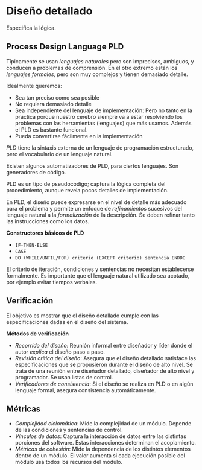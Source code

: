 # Diseño detallado

Especifica la lógica.

## Process Design Language PLD

Típicamente se usan _lenguajes naturales_ pero son imprecisos, ambiguos, y
conducen a problemas de comprensión. En el otro extremo están los
_lenguajes formales_, pero son muy complejos y tienen demasiado detalle.

Idealmente queremos:

- Sea tan preciso como sea posible
- No requiera demasiado detalle
- Sea independiente del lenguaje de implementación: Pero no tanto en la práctica porque nuestro cerebro siempre va a estar resolviendo los problemas con las herramientas (lenguajes) que más usamos. Además el PLD es bastante funcional.
- Pueda convertirse fácilmente en la implementación

_PLD_ tiene la sintaxis externa de un lenguaje de programación estructurado,
pero el vocabulario de un lenguaje natural.

Existen algunos automatizadores de PLD, para ciertos lenguajes. Son generadores
de código.

PLD es un tipo de pseudocódigo; captura la lógica completa del procedimiento,
aunque revela pocos detalles de implementación.

En PLD, el diseño puede expresarse en el nivel de detalle más adecuado para el
problema y permite un enfoque de _refinamientos_ sucesivos del lenguaje natural
a la _formalización_ de la descripción. Se deben refinar tanto las instrucciones
como los datos.

**Constructores básicos de PLD**

- `IF-THEN-ELSE`
- `CASE`
- `DO (WHILE/UNTIL/FOR) criterio (EXCEPT criterio) sentencia ENDDO`

El criterio de iteración, condiciones y sentencias no necesitan establecerse
formalmente.
Es importante que el lenguaje natural utilizado sea acotado, por ejemplo evitar
tiempos verbales.

## Verificación

El objetivo es mostrar que el diseño detallado cumple con las especificaciones
dadas en el diseño del sistema.

**Métodos de verificación**

- _Recorrido del diseño_: Reunión informal entre diseñador y líder donde el autor _explica_ el diseño paso a paso.
- _Revisión crítica del diseño_: Asegura que el diseño detallado satisface las especificaciones que se propusieron durante el diseño de alto nivel. Se trata de una reunión entre diseñador detallado, diseñador de alto nivel y programador. Se usan listas de control.
- _Verificadores de consistencia_: Si el diseño se realiza en PLD o en algún lenguaje formal, asegura consistencia automáticamente.

## Métricas

- _Complejidad ciclomática_: Mide la complejidad de un módulo. Depende de las condiciones y sentencias de control.
- _Vínculos de datos_: Captura la interacción de datos entre las distintas porciones del software. Estas interacciones determinan el acoplamiento.
- _Métricas de cohesión_: Mide la dependencia de los distintos elementos dentro de un módulo. El valor aumenta si cada ejecución posible del módulo usa todos los recursos del módulo.
